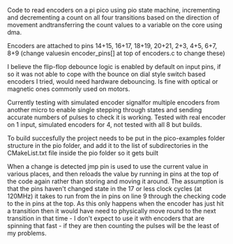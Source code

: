 Code to read encoders on a pi pico using pio state machine, incrementing and decrementing a count on all four transitions based on the direction of movement andtransferring the count values to a variable on the core using dma.

Encoders are attached to pins 14+15, 16+17, 18+19, 20+21, 2+3, 4+5, 6+7, 8+9 (change valuesin encoder_pins[] at top of encoders.c to change these)

I believe the flip-flop debounce logic is enabled by default on input pins, if so it was not able to cope with the bounce on dial style switch based encoders I tried, would need hardware debouncing. Is fine with optical or magnetic ones commonly used on motors. 

Currently testing with simulated encoder signalfor multiple encoders from another micro to enable single stepping through states and sending accurate numbers of pulses to check it is working. Tested with real encoder on 1 input, simulated encoders for 4, not tested with all 8 but builds.

To build succesfully the project needs to be put in the pico-examples folder structure in the pio folder, and add it to the list of subdirectories in the CMakeList.txt file inside the pio folder so it gets built

When a change is detected jmp pin is used to use the current value in various places, and then reloads the value by running in pins at the top of the code again rather than storing and moving it around. The assumption is that the pins haven't changed state in the 17 or less clock cycles (at 120MHz) it takes to run from the in pins on line 9 through the checking code to the in pins at the top. As this only happens when the encoder has just hit a transition then it would have need to physically move round to the next transition in that time - I don't expect to use it with encoders that are spinning that fast - if they are then counting the pulses will be the least of my problems.
